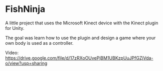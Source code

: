 # FishNinja
A little project that uses the Microsoft Kinect device with the Kinect plugin for Unity.

The goal was learn how to use the plugin and design a game where your own body is used as a controller.

Video: https://drive.google.com/file/d/17zRXoOUvePjBM1UBKzpUuJPfGZjVda-o/view?usp=sharing
